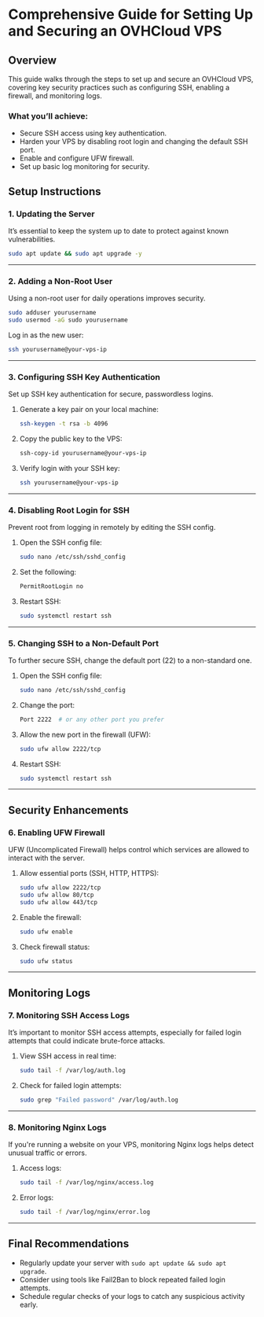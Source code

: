 


# Comprehensive Guide for Setting Up and Securing an OVHCloud VPS

## Overview
This guide walks through the steps to set up and secure an OVHCloud VPS, covering key security practices such as configuring SSH, enabling a firewall, and monitoring logs.

### What you’ll achieve:
- Secure SSH access using key authentication.
- Harden your VPS by disabling root login and changing the default SSH port.
- Enable and configure UFW firewall.
- Set up basic log monitoring for security.

## Setup Instructions

### 1. Updating the Server
It’s essential to keep the system up to date to protect against known vulnerabilities.

```bash
sudo apt update && sudo apt upgrade -y
```

---

### 2. Adding a Non-Root User
Using a non-root user for daily operations improves security.

```bash
sudo adduser yourusername
sudo usermod -aG sudo yourusername
```

Log in as the new user:

```bash
ssh yourusername@your-vps-ip
```

---

### 3. Configuring SSH Key Authentication
Set up SSH key authentication for secure, passwordless logins.

1. Generate a key pair on your local machine:
   ```bash
   ssh-keygen -t rsa -b 4096
   ```

2. Copy the public key to the VPS:
   ```bash
   ssh-copy-id yourusername@your-vps-ip
   ```

3. Verify login with your SSH key:
   ```bash
   ssh yourusername@your-vps-ip
   ```

---

### 4. Disabling Root Login for SSH
Prevent root from logging in remotely by editing the SSH config.

1. Open the SSH config file:
   ```bash
   sudo nano /etc/ssh/sshd_config
   ```

2. Set the following:
   ```bash
   PermitRootLogin no
   ```

3. Restart SSH:
   ```bash
   sudo systemctl restart ssh
   ```

---

### 5. Changing SSH to a Non-Default Port
To further secure SSH, change the default port (22) to a non-standard one.

1. Open the SSH config file:
   ```bash
   sudo nano /etc/ssh/sshd_config
   ```

2. Change the port:
   ```bash
   Port 2222  # or any other port you prefer
   ```

3. Allow the new port in the firewall (UFW):
   ```bash
   sudo ufw allow 2222/tcp
   ```

4. Restart SSH:
   ```bash
   sudo systemctl restart ssh
   ```

---

## Security Enhancements

### 6. Enabling UFW Firewall
UFW (Uncomplicated Firewall) helps control which services are allowed to interact with the server.

1. Allow essential ports (SSH, HTTP, HTTPS):
   ```bash
   sudo ufw allow 2222/tcp
   sudo ufw allow 80/tcp
   sudo ufw allow 443/tcp
   ```

2. Enable the firewall:
   ```bash
   sudo ufw enable
   ```

3. Check firewall status:
   ```bash
   sudo ufw status
   ```

---

## Monitoring Logs

### 7. Monitoring SSH Access Logs
It’s important to monitor SSH access attempts, especially for failed login attempts that could indicate brute-force attacks.

1. View SSH access in real time:
   ```bash
   sudo tail -f /var/log/auth.log
   ```

2. Check for failed login attempts:
   ```bash
   sudo grep "Failed password" /var/log/auth.log
   ```

---

### 8. Monitoring Nginx Logs
If you're running a website on your VPS, monitoring Nginx logs helps detect unusual traffic or errors.

1. Access logs:
   ```bash
   sudo tail -f /var/log/nginx/access.log
   ```

2. Error logs:
   ```bash
   sudo tail -f /var/log/nginx/error.log
   ```

---

## Final Recommendations
- Regularly update your server with `sudo apt update && sudo apt upgrade`.
- Consider using tools like Fail2Ban to block repeated failed login attempts.
- Schedule regular checks of your logs to catch any suspicious activity early.

